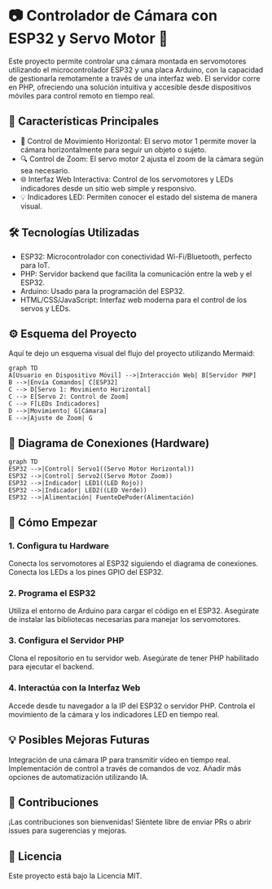 # 📷 Controlador de Cámara con ESP32 y Servo Motor 🚀

Este proyecto permite controlar una cámara montada en servomotores utilizando el microcontrolador ESP32 y una placa Arduino, con la capacidad de gestionarla remotamente a través de una interfaz web. El servidor corre en PHP, ofreciendo una solución intuitiva y accesible desde dispositivos móviles para control remoto en tiempo real.

## 🌟 Características Principales

- 🎯 Control de Movimiento Horizontal: El servo motor 1 permite mover la cámara horizontalmente para seguir un objeto o sujeto.
- 🔍 Control de Zoom: El servo motor 2 ajusta el zoom de la cámara según sea necesario.
- 🌐 Interfaz Web Interactiva: Control de los servomotores y LEDs indicadores desde un sitio web simple y responsivo.
- 💡 Indicadores LED: Permiten conocer el estado del sistema de manera visual.

## 🛠️ Tecnologías Utilizadas

- ESP32: Microcontrolador con conectividad Wi-Fi/Bluetooth, perfecto para IoT.
- PHP: Servidor backend que facilita la comunicación entre la web y el ESP32.
- Arduino: Usado para la programación del ESP32.
- HTML/CSS/JavaScript: Interfaz web moderna para el control de los servos y LEDs.

## ⚙️ Esquema del Proyecto

Aquí te dejo un esquema visual del flujo del proyecto utilizando Mermaid:

```mermaid
graph TD
A[Usuario en Dispositivo Móvil] -->|Interacción Web| B[Servidor PHP]
B -->|Envía Comandos| C[ESP32]
C --> D[Servo 1: Movimiento Horizontal]
C --> E[Servo 2: Control de Zoom]
C --> F[LEDs Indicadores]
D -->|Movimiento| G[Cámara]
E -->|Ajuste de Zoom| G
```

## 🔧 Diagrama de Conexiones (Hardware)

```mermaid
graph TD
ESP32 -->|Control| Servo1((Servo Motor Horizontal))
ESP32 -->|Control| Servo2((Servo Motor Zoom))
ESP32 -->|Indicador| LED1((LED Rojo))
ESP32 -->|Indicador| LED2((LED Verde))
ESP32 -->|Alimentación| FuenteDePoder(Alimentación)
```

## 🚀 Cómo Empezar

### 1. Configura tu Hardware

Conecta los servomotores al ESP32 siguiendo el diagrama de conexiones.
Conecta los LEDs a los pines GPIO del ESP32.

### 2. Programa el ESP32

Utiliza el entorno de Arduino para cargar el código en el ESP32.
Asegúrate de instalar las bibliotecas necesarias para manejar los servomotores.

### 3. Configura el Servidor PHP

Clona el repositorio en tu servidor web.
Asegúrate de tener PHP habilitado para ejecutar el backend.

### 4. Interactúa con la Interfaz Web

Accede desde tu navegador a la IP del ESP32 o servidor PHP.
Controla el movimiento de la cámara y los indicadores LED en tiempo real.

## 💡 Posibles Mejoras Futuras

Integración de una cámara IP para transmitir vídeo en tiempo real.
Implementación de control a través de comandos de voz.
Añadir más opciones de automatización utilizando IA.

## 🤝 Contribuciones

¡Las contribuciones son bienvenidas! Siéntete libre de enviar PRs o abrir issues para sugerencias y mejoras.

## 📜 Licencia

Este proyecto está bajo la Licencia MIT.